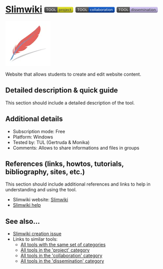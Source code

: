 # [Slimwiki](https://slimwiki.com/)  [<img src="images/project.png" align="bottom">](https://github.com/e-CLOSE/Toolbox/issues?q=label%3A01_TOOL+label%3Aproject) [<img src="images/collaboration.png" align="bottom">](https://github.com/e-CLOSE/Toolbox/issues?q=label%3A01_TOOL+label%3Acollaboration) [<img src="images/dissemination.png" align="bottom">](https://github.com/e-CLOSE/Toolbox/issues?q=label%3A01_TOOL+label%3Adissemination)

![Slimwiki Logo](images/slimwiki.png)

Website that allows students to create and edit website content.


## Detailed description & quick guide

This section should include a detailed description of the tool.


## Additional details

- Subscription mode: Free
- Platform: Windows
- Tested by: TUL (Gertruda & Monika)
- Comments: Allows to share informations and files in groups


## References (links, howtos, tutorials, bibliography, sites, etc.)

This section should include additional references and links to help in
understanding and using the tool.

- Slimwiki website: [Slimwiki](https://slimwiki.com/)
- [Slimwiki help](https://slimwiki.com/help)


## See also...

- [Slimwiki creation issue](https://github.com/e-CLOSE/Toolbox/issues/127)
- Links to similar tools:
  - [All tools with the same set of categories](https://github.com/e-CLOSE/Toolbox/issues?q=label%3A01_TOOL+label%3Adissemination)
  - [All tools in the 'project' category](https://github.com/e-CLOSE/Toolbox/issues?q=label%3A01_TOOL+label%3Aproject)
  - [All tools in the 'collaboration' category](https://github.com/e-CLOSE/Toolbox/issues?q=label%3A01_TOOL+label%3Acollaboration)
  - [All tools in the 'dissemination' category](https://github.com/e-CLOSE/Toolbox/issues?q=label%3A01_TOOL+label%3Adissemination)
